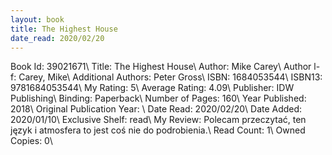 ```yaml
---
layout: book
title: The Highest House
date_read: 2020/02/20
---
```


Book Id: 39021671\ 
Title: The Highest House\ 
Author: Mike Carey\ 
Author l-f: Carey, Mike\ 
Additional Authors: Peter Gross\ 
ISBN: 1684053544\ 
ISBN13: 9781684053544\ 
My Rating: 5\ 
Average Rating: 4.09\ 
Publisher: IDW Publishing\ 
Binding: Paperback\ 
Number of Pages: 160\ 
Year Published: 2018\ 
Original Publication Year: \ 
Date Read: 2020/02/20\ 
Date Added: 2020/01/10\ 
Exclusive Shelf: read\ 
My Review: Polecam przeczytać, ten język i atmosfera to jest coś nie do podrobienia.\ 
Read Count: 1\ 
Owned Copies: 0\ 


